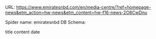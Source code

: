 URL: https://www.emiratesnbd.com/en/media-centre/?ref=homepage-news&etm_action=hw-news&etm_content=hw-f16-news-2O8CwDnu

Spider name: emiratesnbd
DB Schema:

title
content
date